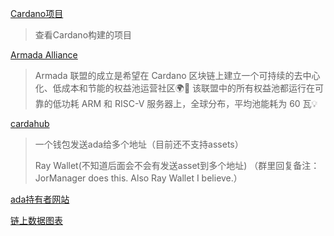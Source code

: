 
[Cardano项目](https://developers.cardano.org/showcase/)
> 查看Cardano构建的项目


[Armada Alliance](https://armada-alliance.com/)
> Armada 联盟的成立是希望在 Cardano 区块链上建立一个可持续的去中心化、低成本和节能的权益池运营社区🌍🌿 该联盟中的所有权益池都运行在可靠的低功耗 ARM 和 RISC-V 服务器上，全球分布，平均池能耗为 60 瓦💡


[cardahub](https://cardahub.io/)
> 一个钱包发送ada给多个地址（目前还不支持assets）
> 
> Ray Wallet(不知道后面会不会有发送asset到多个地址) （群里回复备注：JorManager does this. Also Ray Wallet I believe.）

[ada持有者网站](https://adaex.org/richlist)



[链上数据图表](https://datastudio.google.com/reporting/3136c55b-635e-4f46-8e4b-b8ab54f2d460/page/p_wxcw6g0irc)
